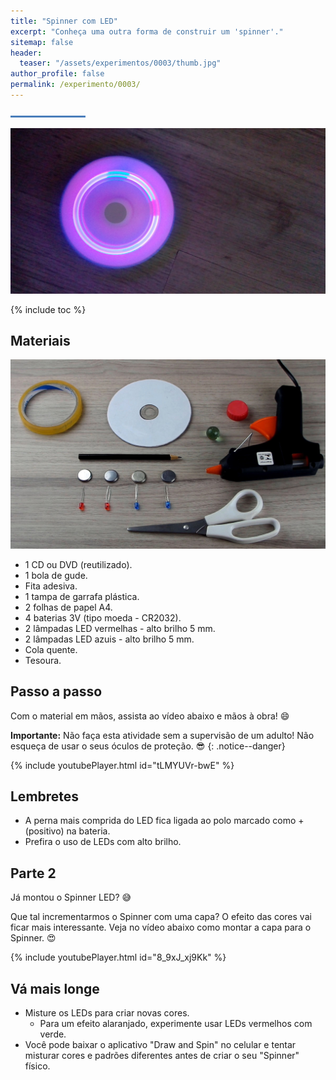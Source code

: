 ```yaml
---
title: "Spinner com LED"
excerpt: "Conheça uma outra forma de construir um 'spinner'."
sitemap: false
header: 
  teaser: "/assets/experimentos/0003/thumb.jpg" 
author_profile: false
permalink: /experimento/0003/
---
```

![Linha separadora](/assets/images/line.jpg)

![Spinner LED](/assets/experimentos/0003/thumb.jpg)

{% include toc %}

## Materiais
![Materiais para o Spinner LED](/assets/experimentos/0003/materiais.jpg)
* 1 CD ou DVD (reutilizado).
* 1 bola de gude.
* Fita adesiva.
* 1 tampa de garrafa plástica.
* 2 folhas de papel A4.
* 4 baterias 3V (tipo moeda - CR2032).
* 2 lâmpadas LED vermelhas - alto brilho 5 mm.
* 2 lâmpadas LED azuis - alto brilho 5 mm.
* Cola quente.
* Tesoura.

## Passo a passo
Com o material em mãos, assista ao vídeo abaixo e mãos à obra! :smile:

**Importante:** Não faça esta atividade sem a supervisão de um adulto! Não esqueça de usar o seus óculos de proteção. :sunglasses:
{: .notice--danger}

{% include youtubePlayer.html id="tLMYUVr-bwE" %}

## Lembretes
* A perna mais comprida do LED fica ligada ao polo marcado como + (positivo) na bateria.
* Prefira o uso de LEDs com alto brilho.

## Parte 2
Já montou o Spinner LED? :sweat_smile:

Que tal incrementarmos o Spinner com uma capa? O efeito das cores vai ficar mais interessante. Veja no vídeo abaixo como montar a capa para o Spinner. :heart_eyes:

{% include youtubePlayer.html id="8_9xJ_xj9Kk" %}

## Vá mais longe
* Misture os LEDs para criar novas cores. 
  * Para um efeito alaranjado, experimente usar LEDs vermelhos com verde.
* Você pode baixar o aplicativo "Draw and Spin" no celular e tentar misturar cores e padrões diferentes antes de criar o seu "Spinner" físico. 



